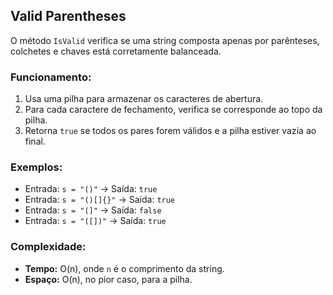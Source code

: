 ## Valid Parentheses

O método `IsValid` verifica se uma string composta apenas por parênteses, colchetes e chaves está corretamente balanceada.

### Funcionamento:

1. Usa uma pilha para armazenar os caracteres de abertura.
2. Para cada caractere de fechamento, verifica se corresponde ao topo da pilha.
3. Retorna `true` se todos os pares forem válidos e a pilha estiver vazia ao final.

### Exemplos:

- Entrada: `s = "()"` → Saída: `true`
- Entrada: `s = "()[]{}"` → Saída: `true`
- Entrada: `s = "(]"` → Saída: `false`
- Entrada: `s = "([])"` → Saída: `true`

### Complexidade:

- **Tempo:** O(n), onde `n` é o comprimento da string.
- **Espaço:** O(n), no pior caso, para a pilha.
